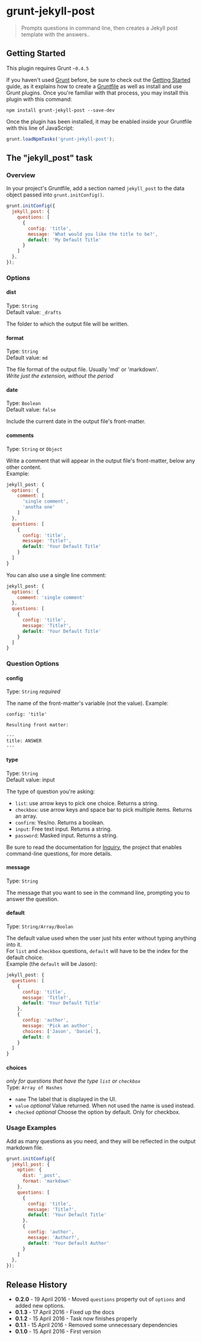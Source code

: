# grunt-jekyll-post

> Prompts questions in command line, then creates a Jekyll post template with the answers..

## Getting Started
This plugin requires Grunt `~0.4.5`

If you haven't used [Grunt](http://gruntjs.com/) before, be sure to check out the [Getting Started](http://gruntjs.com/getting-started) guide, as it explains how to create a [Gruntfile](http://gruntjs.com/sample-gruntfile) as well as install and use Grunt plugins. Once you're familiar with that process, you may install this plugin with this command:

```shell
npm install grunt-jekyll-post --save-dev
```

Once the plugin has been installed, it may be enabled inside your Gruntfile with this line of JavaScript:

```js
grunt.loadNpmTasks('grunt-jekyll-post');
```

## The "jekyll_post" task

### Overview
In your project's Gruntfile, add a section named `jekyll_post` to the data object passed into `grunt.initConfig()`.

```js
grunt.initConfig({
  jekyll_post: {
    questions: [
      {
        config: 'title',
        message: 'What would you like the title to be?',
        default: 'My Default Title'
      }
    ]
  },
});
```

### Options

#### dist
Type: `String`  
Default value: `_drafts`

The folder to which the output file will be written.

#### format
Type: `String`  
Default value: `md`

The file format of the output file. Usually 'md' or 'markdown'.  
_Write just the extension, without the period_

#### date
Type: `Boolean`  
Default value: `false`

Include the current date in the output file's front-matter.

#### comments
Type: `String` or `Object`

Write a comment that will appear in the output file's front-matter, below any other content.  
Example:

```js
jekyll_post: {
  options: {
    comment: [
      'single comment',
      'anotha one'
    ]
  },
  questions: [
    {
      config: 'title',
      message: 'Title?',
      default: 'Your Default Title'
    }
  ]
}
```
You can also use a single line comment:  

```js
jekyll_post: {
  options: {
    comment: 'single comment'
  },
  questions: [
    {
      config: 'title',
      message: 'Title?',
      default: 'Your Default Title'
    }
  ]
}
```

### Question Options

#### config
Type: `String` _required_

The name of the front-matter's variable (not the value).
Example: 
```
config: 'title'

Resulting front matter:

---
title: ANSWER
---
```

#### type
Type: `String`  
Default value: input

The type of question you're asking:

* `list`: use arrow keys to pick one choice. Returns a string.
* `checkbox`: use arrow keys and space bar to pick multiple items. Returns an array.
* `confirm`: Yes/no. Returns a boolean.
* `input`: Free text input. Returns a string.
* `password`: Masked input. Returns a string.

Be sure to read the documentation for [Inquiry](https://github.com/SBoudrias/Inquirer.js), the project that enables command-line questions, for more details.

#### message
Type: `String`

The message that you want to see in the command line, prompting you to answer the question.

#### default
Type: `String/Array/Boolan`

The default value used when the user just hits enter without typing anything into it.  
For `list` and `checkbox` questions, `default` will have to be the index for the default choice.  
Example (the `default` will be Jason):

```js
jekyll_post: {
  questions: [
    {
      config: 'title',
      message: 'Title?',
      default: 'Your Default Title'
    },
    {
      config: 'author',
      message: 'Pick an author',
      choices: ['Jason', 'Daniel'],
      default: 0
    }
  ]
}
```

#### choices
_only for questions that have the type `list` or `checkbox`_  
Type: `Array of Hashes`

* `name` The label that is displayed in the UI.
* `value` _optional_ Value returned. When not used the name is used instead.
* `checked` _optional_ Choose the option by default. Only for checkbox.

### Usage Examples

Add as many questions as you need, and they will be reflected in the output markdown file.

```js
grunt.initConfig({
  jekyll_post: {
    option: {
      dist: '_post',
      format: 'markdown'
    },
    questions: [
      {
        config: 'title',
        message: 'Title?',
        default: 'Your Default Title'
      },
      {
        config: 'author',
        message: 'Author?',
        default: 'Your Default Author'
      }
    ]
  },
});
```

## Release History
* __0.2.0__ - 19 April 2016 - Moved `questions` property out of `options` and added new options.
* __0.1.3__ - 17 April 2016 - Fixed up the docs
* __0.1.2__ - 15 April 2016 - Task now finishes properly
* __0.1.1__ - 15 April 2016 - Removed some unnecessary dependencies
* __0.1.0__ - 15 April 2016 - First version